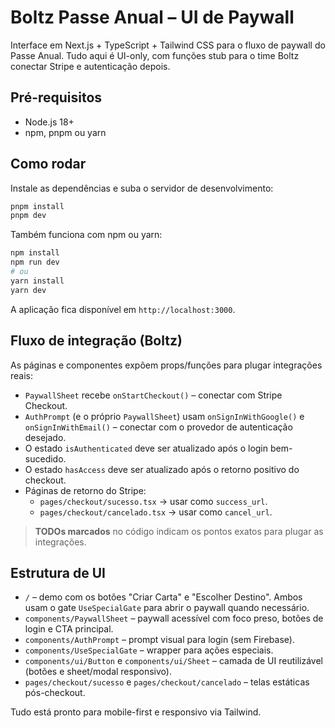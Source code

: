 # Boltz Passe Anual – UI de Paywall

Interface em Next.js + TypeScript + Tailwind CSS para o fluxo de paywall do Passe Anual. Tudo aqui é UI-only, com funções stub para o time Boltz conectar Stripe e autenticação depois.

## Pré-requisitos

- Node.js 18+
- npm, pnpm ou yarn

## Como rodar

Instale as dependências e suba o servidor de desenvolvimento:

```bash
pnpm install
pnpm dev
```

Também funciona com npm ou yarn:

```bash
npm install
npm run dev
# ou
yarn install
yarn dev
```

A aplicação fica disponível em `http://localhost:3000`.

## Fluxo de integração (Boltz)

As páginas e componentes expõem props/funções para plugar integrações reais:

- `PaywallSheet` recebe `onStartCheckout()` – conectar com Stripe Checkout.
- `AuthPrompt` (e o próprio `PaywallSheet`) usam `onSignInWithGoogle()` e `onSignInWithEmail()` – conectar com o provedor de autenticação desejado.
- O estado `isAuthenticated` deve ser atualizado após o login bem-sucedido.
- O estado `hasAccess` deve ser atualizado após o retorno positivo do checkout.
- Páginas de retorno do Stripe:
  - `pages/checkout/sucesso.tsx` → usar como `success_url`.
  - `pages/checkout/cancelado.tsx` → usar como `cancel_url`.

> **TODOs marcados** no código indicam os pontos exatos para plugar as integrações.

## Estrutura de UI

- `/` – demo com os botões "Criar Carta" e "Escolher Destino". Ambos usam o gate `UseSpecialGate` para abrir o paywall quando necessário.
- `components/PaywallSheet` – paywall acessível com foco preso, botões de login e CTA principal.
- `components/AuthPrompt` – prompt visual para login (sem Firebase).
- `components/UseSpecialGate` – wrapper para ações especiais.
- `components/ui/Button` e `components/ui/Sheet` – camada de UI reutilizável (botões e sheet/modal responsivo).
- `pages/checkout/sucesso` e `pages/checkout/cancelado` – telas estáticas pós-checkout.

Tudo está pronto para mobile-first e responsivo via Tailwind.
